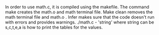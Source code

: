In order to use math.c, it is compiled using the makefile. The command make creates the math.o and math terminal file. Make clean removes the math terminal file and math.o . Infer makes sure that the code doesn't run with errors and provides warnings. 
./math.c - 'string' where string can be s,c,t,e,a is how to print the tables for the values. 
